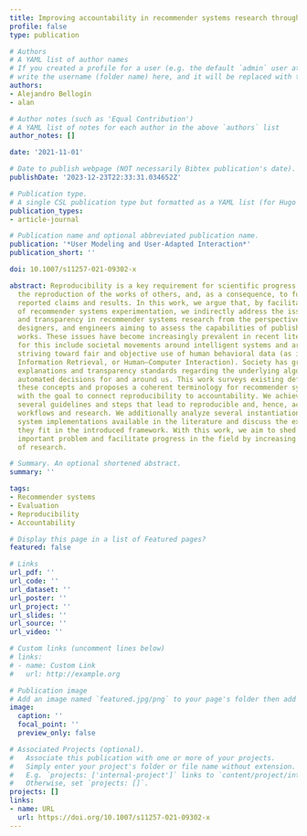 ```yaml
---
title: Improving accountability in recommender systems research through reproducibility
profile: false
type: publication

# Authors
# A YAML list of author names
# If you created a profile for a user (e.g. the default `admin` user at `content/authors/admin/`), 
# write the username (folder name) here, and it will be replaced with their full name and linked to their profile.
authors:
- Alejandro Bellogín
- alan

# Author notes (such as 'Equal Contribution')
# A YAML list of notes for each author in the above `authors` list
author_notes: []

date: '2021-11-01'

# Date to publish webpage (NOT necessarily Bibtex publication's date).
publishDate: '2023-12-23T22:33:31.034652Z'

# Publication type.
# A single CSL publication type but formatted as a YAML list (for Hugo requirements).
publication_types:
- article-journal

# Publication name and optional abbreviated publication name.
publication: '*User Modeling and User-Adapted Interaction*'
publication_short: ''

doi: 10.1007/s11257-021-09302-x

abstract: Reproducibility is a key requirement for scientific progress. It allows
  the reproduction of the works of others, and, as a consequence, to fully trust the
  reported claims and results. In this work, we argue that, by facilitating reproducibility
  of recommender systems experimentation, we indirectly address the issues of accountability
  and transparency in recommender systems research from the perspectives of practitioners,
  designers, and engineers aiming to assess the capabilities of published research
  works. These issues have become increasingly prevalent in recent literature. Reasons
  for this include societal movements around intelligent systems and artificial intelligence
  striving toward fair and objective use of human behavioral data (as in Machine Learning,
  Information Retrieval, or Human–Computer Interaction). Society has grown to expect
  explanations and transparency standards regarding the underlying algorithms making
  automated decisions for and around us. This work surveys existing definitions of
  these concepts and proposes a coherent terminology for recommender systems research,
  with the goal to connect reproducibility to accountability. We achieve this by introducing
  several guidelines and steps that lead to reproducible and, hence, accountable experimental
  workflows and research. We additionally analyze several instantiations of recommender
  system implementations available in the literature and discuss the extent to which
  they fit in the introduced framework. With this work, we aim to shed light on this
  important problem and facilitate progress in the field by increasing the accountability
  of research.

# Summary. An optional shortened abstract.
summary: ''

tags:
- Recommender systems
- Evaluation
- Reproducibility
- Accountability

# Display this page in a list of Featured pages?
featured: false

# Links
url_pdf: ''
url_code: ''
url_dataset: ''
url_poster: ''
url_project: ''
url_slides: ''
url_source: ''
url_video: ''

# Custom links (uncomment lines below)
# links:
# - name: Custom Link
#   url: http://example.org

# Publication image
# Add an image named `featured.jpg/png` to your page's folder then add a caption below.
image:
  caption: ''
  focal_point: ''
  preview_only: false

# Associated Projects (optional).
#   Associate this publication with one or more of your projects.
#   Simply enter your project's folder or file name without extension.
#   E.g. `projects: ['internal-project']` links to `content/project/internal-project/index.md`.
#   Otherwise, set `projects: []`.
projects: []
links:
- name: URL
  url: https://doi.org/10.1007/s11257-021-09302-x
---
```


